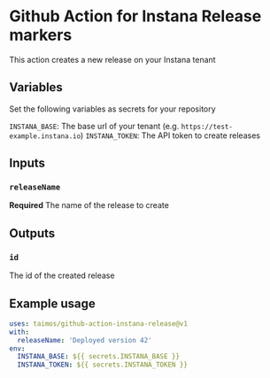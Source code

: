 # Github Action for Instana Release markers

This action creates a new release on your Instana tenant

## Variables

Set the following variables as secrets for your repository

`INSTANA_BASE`: The base url of your tenant (e.g. `https://test-example.instana.io`)
`INSTANA_TOKEN`: The API token to create releases

## Inputs

### `releaseName`

**Required** The name of the release to create

## Outputs

### `id`

The id of the created release

## Example usage

```yaml
uses: taimos/github-action-instana-release@v1
with:
  releaseName: 'Deployed version 42'
env:
  INSTANA_BASE: ${{ secrets.INSTANA_BASE }}
  INSTANA_TOKEN: ${{ secrets.INSTANA_TOKEN }}
```
